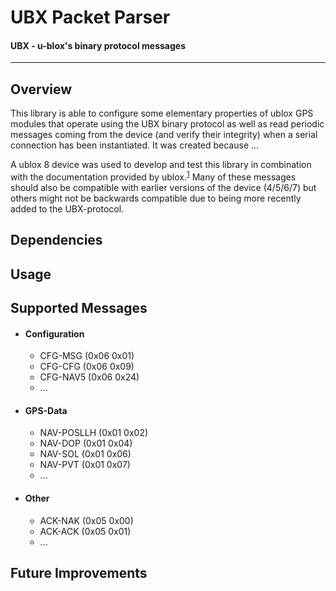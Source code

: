# UBX Packet Parser

#### UBX - u-blox's binary protocol messages
---
## Overview
This library is able to configure some elementary properties of  ublox GPS modules that operate using the UBX binary protocol as well as read periodic messages coming from the device (and verify their integrity) when a serial connection has been instantiated. It was created because ...

A ublox 8 device was used to develop and test this library in combination with the documentation provided by ublox.<sup>[1](https://www.u-blox.com/sites/default/files/products/documents/u-blox8-M8_ReceiverDescrProtSpec_%28UBX-13003221%29_Public.pdf)</sup> Many of these messages should also be compatible with earlier versions of the device (4/5/6/7) but others might not be backwards compatible due to being more recently added to the UBX-protocol.

## Dependencies

## Usage

## Supported Messages
*  #### Configuration
    - CFG-MSG  (0x06 0x01)
    - CFG-CFG  (0x06 0x09)
    - CFG-NAV5 (0x06 0x24)
    - ...

* #### GPS-Data
    - NAV-POSLLH  (0x01 0x02)
    - NAV-DOP     (0x01 0x04)
    - NAV-SOL     (0x01 0x06)
    - NAV-PVT     (0x01 0x07)
    - ...

* #### Other
    - ACK-NAK (0x05 0x00)
    - ACK-ACK (0x05 0x01)
    - ...

## Future Improvements
